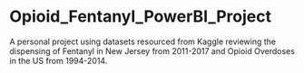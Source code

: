 # Opioid_Fentanyl_PowerBI_Project
A personal project using datasets resourced from Kaggle reviewing the dispensing of Fentanyl in New Jersey from 2011-2017 and Opioid Overdoses in the US from 1994-2014.
